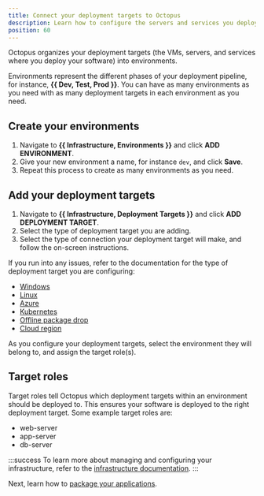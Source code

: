 ```yaml
---
title: Connect your deployment targets to Octopus
description: Learn how to configure the servers and services you deploy software to with Octopus Deploy.
position: 60
---
```


Octopus organizes your deployment targets (the VMs, servers, and services where you deploy your software) into environments. 

Environments represent the different phases of your deployment pipeline, for instance, **{{ Dev, Test, Prod }}**. You can have as many environments as you need with as many deployment targets in each environment as you need.

## Create your environments

1. Navigate to **{{ Infrastructure, Environments }}** and click **ADD ENVIRONMENT**.
1. Give your new environment a name, for instance `dev`, and click **Save**.
1. Repeat this process to create as many environments as you need.

## Add your deployment targets

1. Navigate to **{{ Infrastructure, Deployment Targets }}** and click **ADD DEPLOYMENT TARGET**.
1. Select the type of deployment target you are adding.
1. Select the type of connection your deployment target will make, and follow the on-screen instructions.

If you run into any issues, refer to the documentation for the type of deployment target you are configuring:

- [Windows](/docs/infrastructure/deployment-targets/windows-targets/index.md)
- [Linux](/docs/infrastructure/deployment-targets/linux/index.md)
- [Azure](/docs/infrastructure/deployment-targets/azure/index.md)
- [Kubernetes](/docs/infrastructure/deployment-targets/kubernetes-target/index.md)
- [Offline package drop](/docs/infrastructure/deployment-targets/offline-package-drop.md)
- [Cloud region](/docs/infrastructure/deployment-targets/cloud-regions.md)

As you configure your deployment targets, select the environment they will belong to, and assign the target role(s).

## Target roles

Target roles tell Octopus which deployment targets within an environment should be deployed to. This ensures your software is deployed to the right deployment target. Some example target roles are: 

- web-server
- app-server
- db-server

:::success
To learn more about managing and configuring your infrastructure, refer to the [infrastructure documentation](/docs/infrastructure/index.md).
:::

Next, learn how to [package your applications](/docs/getting-started/package-your-applications.md).